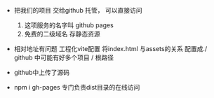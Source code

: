 - 把我们的项目 交给github 托管， 可以直接访问
    1. 这项服务的名字叫 github pages
    2. 免费的二级域名 
        存静态资源
- 相对地址有问题
    工程化vite配置 将index.html 与assets的关系
    配置成./
    github 中可能有好多个项目
    / 根路径

- github中上传了源码

- npm i gh-pages
    专门负责dist目录的在线访问